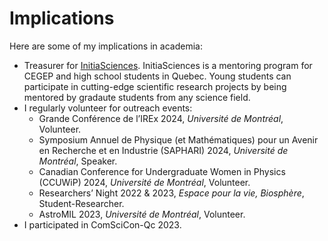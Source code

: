 # Implications

Here are some of my implications in academia:

- Treasurer for [InitiaSciences](https://initiasciences.ca/). InitiaSciences is a mentoring program for CEGEP and high school students in Quebec. Young students can participate in cutting-edge scientific research projects by being mentored by gradaute students from any science field.
- I regularly volunteer for outreach events:
    - Grande Conférence de l’IREx 2024, *Université de Montréal*, Volunteer.
    - Symposium Annuel de Physique (et Mathématiques) pour un Avenir en Recherche et en Industrie (SAPHARI) 2024, *Université de Montréal*, Speaker.
    - Canadian Conference for Undergraduate Women in Physics (CCUWiP) 2024, *Université de Montréal*, Volunteer.
    - Researchers’ Night 2022 & 2023, *Espace pour la vie, Biosphère*, Student-Researcher.
    - AstroMIL 2023, *Université de Montréal*, Volunteer.
- I participated in ComSciCon-Qc 2023.